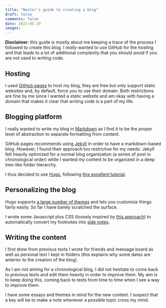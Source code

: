 ```yaml
---
title: "Nestor's guide to creating a blog"
draft: false
comments: false
date: 2022-05-29
images:
---
```


**Disclaimer**: this guide is mostly about me keeping a trace of the process I followed to create this blog.
I *really* wanted to use GitHub for the hosting and that leads to a lot of additional complexity that you should avoid if you are not used to writing code.

## Hosting

I used [GitHub pages](https://pages.github.com/) to host my blog, they are free but only support static websites and, by default, force you to use their domain.
Both restrictions are fine by me since I wanted a static website and am okay with having a domain that makes it clear that writing code is a part of my life.

## Blogging platform

I really wanted to write my blog in [Markdown](https://www.markdownguide.org/) as I find it to be the proper level of abstraction to separate formatting from content.

GitHub pages recommends using [Jekyll](https://jekyllrb.com/) in order to have a markdown-based blog.
However, I found their approach too restrictive for my needs: Jekyll felt heavily optimized for a normal blog organization (a series of post in chronological order) while I wanted my content to be organized in a deep tree-like folder hierarchy.

I thus decided to use [Hugo](https://gohugo.io/), following [this excellent tutorial](https://4bes.nl/2021/08/29/create-a-website-with-hugo-and-github-pages/).

## Personalizing the blog

Hugo supports [a large number of themes](https://themes.gohugo.io/) and lets you customize things fairly easily.
So far I have barely scratched the surface.

I wrote some Javascript plus CSS (loosely inspired by [this approach](https://scripter.co/sidenotes-using-ox-hugo/)) to automatically convert my footnotes into [side notes](https://www.gwern.net/Sidenotes).

## Writing the content

I first drew from previous texts I wrote for friends and message board as well as personal text I kept in folders (this explains why some dates are anterior to the creation of the blog).

As I am not aiming for a chronological blog, I did not hesitate to come back to previous texts and edit them heavily in order to improve them.
My aim is to keep doing this, coming back to texts from time to time when I see a way to improve them.

I have some essays and themes in mind for the new content.
I suspect that a key will be to make a note whenever a possible topic cross my mind.
